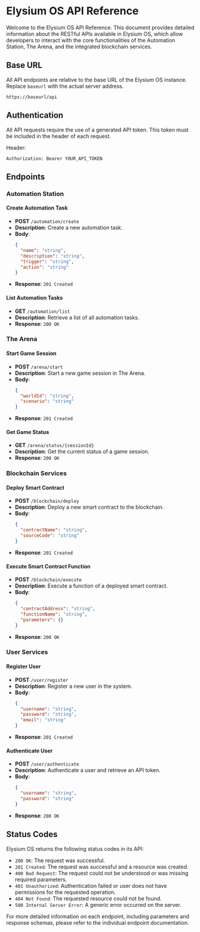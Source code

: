 # Elysium OS API Reference

Welcome to the Elysium OS API Reference. This document provides detailed information about the RESTful APIs available in Elysium OS, which allow developers to interact with the core functionalities of the Automation Station, The Arena, and the integrated blockchain services.

## Base URL

All API endpoints are relative to the base URL of the Elysium OS instance. Replace `baseurl` with the actual server address.

```
https://baseurl/api
```

## Authentication

All API requests require the use of a generated API token. This token must be included in the header of each request.

Header:
```
Authorization: Bearer YOUR_API_TOKEN
```

## Endpoints

### Automation Station

#### Create Automation Task

- **POST** `/automation/create`
- **Description**: Create a new automation task.
- **Body**:
  ```json
  {
    "name": "string",
    "description": "string",
    "trigger": "string",
    "action": "string"
  }
  ```
- **Response**: `201 Created`

#### List Automation Tasks

- **GET** `/automation/list`
- **Description**: Retrieve a list of all automation tasks.
- **Response**: `200 OK`

### The Arena

#### Start Game Session

- **POST** `/arena/start`
- **Description**: Start a new game session in The Arena.
- **Body**:
  ```json
  {
    "worldId": "string",
    "scenario": "string"
  }
  ```
- **Response**: `201 Created`

#### Get Game Status

- **GET** `/arena/status/{sessionId}`
- **Description**: Get the current status of a game session.
- **Response**: `200 OK`

### Blockchain Services

#### Deploy Smart Contract

- **POST** `/blockchain/deploy`
- **Description**: Deploy a new smart contract to the blockchain.
- **Body**:
  ```json
  {
    "contractName": "string",
    "sourceCode": "string"
  }
  ```
- **Response**: `201 Created`

#### Execute Smart Contract Function

- **POST** `/blockchain/execute`
- **Description**: Execute a function of a deployed smart contract.
- **Body**:
  ```json
  {
    "contractAddress": "string",
    "functionName": "string",
    "parameters": {}
  }
  ```
- **Response**: `200 OK`

### User Services

#### Register User

- **POST** `/user/register`
- **Description**: Register a new user in the system.
- **Body**:
  ```json
  {
    "username": "string",
    "password": "string",
    "email": "string"
  }
  ```
- **Response**: `201 Created`

#### Authenticate User

- **POST** `/user/authenticate`
- **Description**: Authenticate a user and retrieve an API token.
- **Body**:
  ```json
  {
    "username": "string",
    "password": "string"
  }
  ```
- **Response**: `200 OK`

## Status Codes

Elysium OS returns the following status codes in its API:

- `200 OK`: The request was successful.
- `201 Created`: The request was successful and a resource was created.
- `400 Bad Request`: The request could not be understood or was missing required parameters.
- `401 Unauthorized`: Authentication failed or user does not have permissions for the requested operation.
- `404 Not Found`: The requested resource could not be found.
- `500 Internal Server Error`: A generic error occurred on the server.

For more detailed information on each endpoint, including parameters and response schemas, please refer to the individual endpoint documentation.